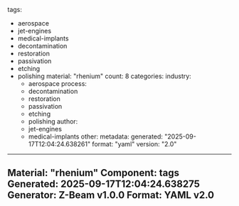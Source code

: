 tags:
  - aerospace
  - jet-engines
  - medical-implants
  - decontamination
  - restoration
  - passivation
  - etching
  - polishing
material: "rhenium"
count: 8
categories:
  industry:
    - aerospace
  process:
    - decontamination
    - restoration
    - passivation
    - etching
    - polishing
  author:
    - jet-engines
    - medical-implants
  other:
metadata:
  generated: "2025-09-17T12:04:24.638261"
  format: "yaml"
  version: "2.0"

---
Material: "rhenium"
Component: tags
Generated: 2025-09-17T12:04:24.638275
Generator: Z-Beam v1.0.0
Format: YAML v2.0
---